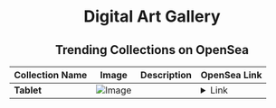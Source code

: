 <div align="center">

# Digital Art Gallery

## Trending Collections on OpenSea

| Collection Name                       | Image                                                                                     | Description                       | OpenSea Link                                                                                          |
|---------------------------------------|-------------------------------------------------------------------------------------------|-----------------------------------|--------------------------------------------------------------------------------------------------------|
| **Tablet** | ![Image](https://i.seadn.io/s/raw/files/74f2048f4b389ca5ddf155925e6cc691.jpg?w=500&auto=format?w=200&auto=format) |  | <details><summary>Link</summary>[Tablet](https://opensea.io/collection/tablet-15)</details> |

</div>